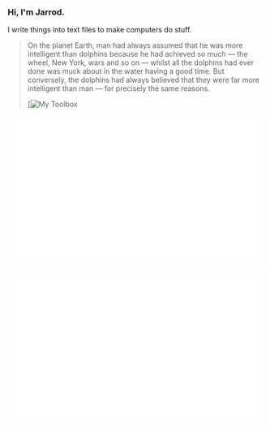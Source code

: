 ### Hi, I'm Jarrod.

I write things into text files to make computers do stuff.

> On the planet Earth, man had always assumed that he was more intelligent than dolphins because he had achieved so much — the wheel, New York, wars and so on — whilst all the dolphins had ever done was muck about in the water having a good time. But conversely, the dolphins had always believed that they were far more intelligent than man — for precisely the same reasons.
>
> [![My Toolbox](https://github-readme-tech-stack.vercel.app/api/cards?title=My+Toolbox&fontFamily=Jetbrains+Mono&fontWeight=normal&lineCount=1&theme=catppuccin_mocha&bg=%231e1e2e&badge=%23181825&border=%236c7086&titleColor=%2394e2d5&line1=TypeScript%2CTypeScript%2C3178c6%3Bjavascript%2CJavaScript%2CF0DB4F%3Bnode.js%2CNodeJS%2C3c873a%3Bamazonaws%2CAWS%2CFF9900%3Bpostgresql%2CPostgres%2C0064a5%3B)

![](https://github.com/jsec/gh-stats/blob/master/generated/overview.svg)

![](https://github.com/jsec/gh-stats/blob/master/generated/languages.svg)
